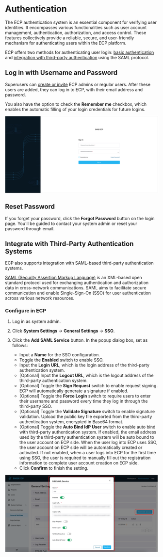 # Authentication

The ECP authentication system is an essential component for verifying user identities. It encompasses various functionalities such as user account management, authentication, authorization, and access control. These features collectively provide a reliable, secure, and user-friendly mechanism for authenticating users within the ECP platform. 

ECP offers two methods for authenticating user login: [basic authentication](#log-in-with-username-and-password) and [integration with third-party authentication](#integrate-with-third-party-authentication-systems) using the SAML protocol.

## Log in with Username and Password

Superusers can [create or invite](../system_admin/user_management.md) ECP admins or regular users. After these users are added, they can log in to ECP, with their email address and password.

You also have the option to check the **Remember me** checkbox, which enables the automatic filling of your login credentials for future logins.

<img src="./_assets/login.png" alt="ECP-login" style="zoom:50%;" />

## Reset Password

If you forget your password, click the **Forgot Password** button on the login page. You'll be guided to contact your system admin or reset your password through email.

## Integrate with Third-Party Authentication Systems

ECP also supports integration with SAML-based third-party authentication systems.

[SAML (Security Assertion Markup Language)](https://en.wikipedia.org/wiki/Security_Assertion_Markup_Language) is an XML-based open standard protocol used for exchanging authentication and authorization data in cross-network communications. SAML aims to facilitate secure communication and enable Single-Sign-On (SSO) for user authentication across various network resources. 

### Configure in ECP

1. Log in as system admin. 

2. Click **System Settings** -> **General Settings** -> **SSO**.

3. Click the **Add SAML Service** button. In the popup dialog box, set as follows:

   - Input a **Name** for the SSO configuration.
   - Toggle the **Enabled** switch to enable SSO.
   - Input the **Login URL**, which is the login address of the third-party authentication system.
   - [Optional] Input the **Logout URL**, which is the logout address of the third-party authentication system.
   - [Optional] Toggle the **Sign Request** switch to enable request signing. ECP will automatically generate a signature if enabled.
   - [Optional] Toggle the **Force Login** switch to require users to enter their username and password every time they log in through the third-party SSO.
   - [Optional] Toggle the **Validate Signature** switch to enable signature validation. Upload the public key file exported from the third-party authentication system, encrypted in Base64 format.
   - [Optional] Toggle the **Auto Bind IdP User** switch to enable auto bind with third-party authentication system. If enabled, the email address used by the third-party authentication system will be auto bound to the user account on ECP side. When the user log into ECP uses SSO, the user account on ECP side will be automatically created or activated. If not enabled, when a user logs into ECP for the first time using SSO,  the user is required to manually fill out the registration information to complete user account creation on ECP side. 
   - Click **Confirm** to finish the setting. 

<img src="./_assets/saml.png" alt="SAML" style="zoom:50%;" />
